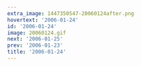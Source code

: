 ```yaml
---
extra_image: 1447350547-20060124after.png
hovertext: '2006-01-24'
id: '2006-01-24'
image: 20060124.gif
next: '2006-01-25'
prev: '2006-01-23'
title: '2006-01-24'
---
```


